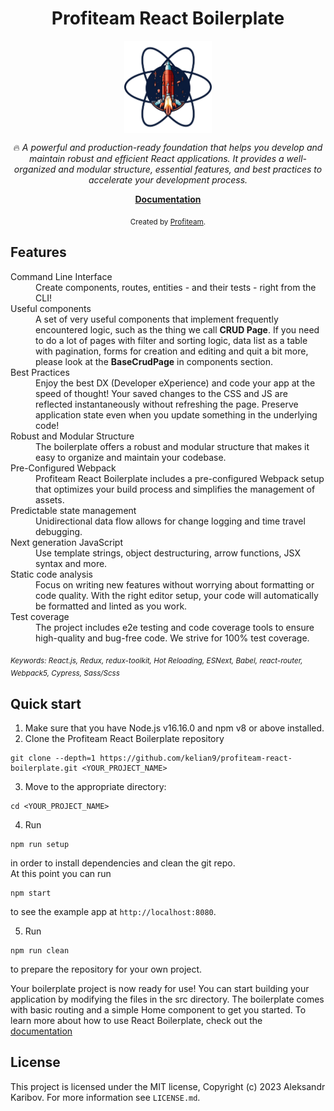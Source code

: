 <h1 align="center">Profiteam React Boilerplate</h1>

<div align="center">
	<img src="https://github.com/kelian9/profiteam-react-boilerplate-brand/blob/main/assets/boilerplate.png" alt="profiteam react boilerplate banner" align="center" style="width: 140px; height: 148px;" />
</div>

<p align="center">🔥 <em>A powerful and production-ready foundation that helps you develop and maintain robust and efficient React applications. It provides a well-organized and modular structure, essential features, and best practices to accelerate your development process.</em></p>

<p align="center">
	<a href="https://profiteam-react-boilerplate.gitbook.io/profiteam-react-boilerplate/" target="_blank"><strong>Documentation</strong></a>
</p>

<div align="center">
  <sub>Created by <a href="https://t.me/kelian9">Profiteam</a>.</sub>
</div>

## Features

<dl>
  <dt>Command Line Interface</dt>
  <dd>Create components, routes, entities - and their tests - right from the CLI!</dd>

  <dt>Useful components</dt>
  <dd>A set of very useful components that implement frequently encountered logic, such as the thing we call <b>CRUD Page</b>.
If you need to do a lot of pages with filter and sorting logic, data list as a table with pagination, forms for creation and editing and quit a bit more, please look at the <b>BaseCrudPage</b> in components section.</dd>

  <dt>Best Practices</dt>
  <dd>Enjoy the best DX (Developer eXperience) and code your app at the speed of thought! Your saved changes to the CSS and JS are reflected instantaneously without refreshing the page. Preserve application state even when you update something in the underlying code!</dd>

  <dt>Robust and Modular Structure</dt>
  <dd>The boilerplate offers a robust and modular structure that makes it easy to organize and maintain your codebase.</dd>

  <dt>Pre-Configured Webpack</dt>
  <dd>Profiteam React Boilerplate includes a pre-configured Webpack setup that optimizes your build process and simplifies the management of assets.</dd>

  <dt>Predictable state management</dt>
  <dd>Unidirectional data flow allows for change logging and time travel debugging.</dd>

  <dt>Next generation JavaScript</dt>
  <dd>Use template strings, object destructuring, arrow functions, JSX syntax and more.</dd>

  <dt>Static code analysis</dt>
  <dd>Focus on writing new features without worrying about formatting or code quality. With the right editor setup, your code will automatically be formatted and linted as you work.</dd>

  <dt>Test coverage</dt>
  <dd>The project includes e2e testing and code coverage tools to ensure high-quality and bug-free code. We strive for 100% test coverage.</dd>
</dl>

<sub><i>Keywords: React.js, Redux, redux-toolkit, Hot Reloading, ESNext, Babel, react-router, Webpack5, Cypress, Sass/Scss</i></sub>

## Quick start

1.  Make sure that you have Node.js v16.16.0 and npm v8 or above installed.
2.  Clone the Profiteam React Boilerplate repository
```Shell
git clone --depth=1 https://github.com/kelian9/profiteam-react-boilerplate.git <YOUR_PROJECT_NAME>
```
3.  Move to the appropriate directory:
```Shell
cd <YOUR_PROJECT_NAME>
```
4.  Run
```Shell
npm run setup
```
in order to install dependencies and clean the git repo.<br />
At this point you can run
```Shell
npm start
```
to see the example app at `http://localhost:8080`.

5.  Run
```Shell
npm run clean
```
to prepare the repository for your own project.

Your boilerplate project is now ready for use! You can start building your application by modifying the files in the src directory. The boilerplate comes with basic routing and a simple Home component to get you started. To learn more about how to use React Boilerplate, check out the [documentation]((https://profiteam-react-boilerplate.gitbook.io/profiteam-react-boilerplate/))

## License

This project is licensed under the MIT license, Copyright (c) 2023 Aleksandr Karibov. For more information see `LICENSE.md`.
